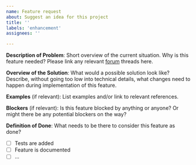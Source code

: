 ```yaml
---
name: Feature request
about: Suggest an idea for this project
title: ''
labels: 'enhancement'
assignees: ''

---
```


**Description of Problem**:
Short overview of the current situation.
Why is this feature needed? Please link any relevant
[forum](https://forum.rasa.com) threads here.

**Overview of the Solution**:
What would a possible solution look like?
Describe, without going too low into technical details,
what changes need to happen during implementation of this feature.

**Examples** (if relevant):
List examples and/or link to relevant references.

**Blockers** (if relevant):
Is this feature blocked by anything or anyone?
Or might there be any potential blockers on the way?

**Definition of Done**:
What needs to be there to consider this feature as done?
- [ ] Tests are added
- [ ] Feature is documented
- [ ] ...
